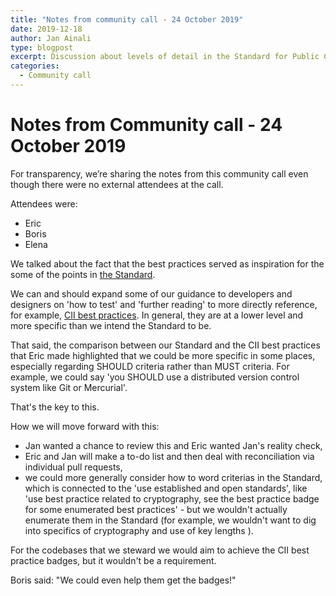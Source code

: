 ```yaml
---
title: "Notes from community call - 24 October 2019"
date: 2019-12-18
author: Jan Ainali
type: blogpost
excerpt: Discussion about levels of detail in the Standard for Public Code and CII best practices
categories:
  - Community call
---
```


# Notes from Community call - 24 October 2019

For transparency, we’re sharing the notes from this community call even though there were no external attendees at the call.

Attendees were:
- Eric
- Boris
- Elena

We talked about the fact that the best practices served as inspiration for the some of the points in [the Standard](https://standard.publiccode.net).

We can and should expand some of our guidance to developers and designers on 'how to test' and 'further reading' to more directly reference, for example, [CII best practices](https://bestpractices.coreinfrastructure.org/en). In general, they are at a lower level and more specific than we intend the Standard to be.

That said, the comparison between our Standard and the CII best practices that Eric made highlighted that we could be more specific in some places, especially regarding SHOULD criteria rather than MUST criteria. For example, we could say 'you SHOULD use a distributed version control system like Git or Mercurial'.

That's the key to this.

How we will move forward with this:

* Jan wanted a chance to review this and Eric wanted Jan's reality check,
* Eric and Jan will make a to-do list and then deal with reconciliation via individual pull requests,
* we could more generally consider how to word criterias in the Standard, which is connected to the 'use established and open standards', like 'use best practice related to cryptography, see the best practice badge for some enumerated best practices' -  but we wouldn't actually enumerate them in the Standard (for example, we wouldn't want to dig into specifics of cryptography and use of key lengths ).

For the codebases that we steward we would aim to achieve the CII best practice badges, but it wouldn't be a requirement.

Boris said: "We could even help them get the badges!"
